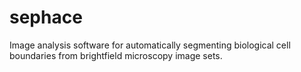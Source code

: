 sephace
=======

Image analysis software for automatically segmenting biological cell boundaries from brightfield microscopy image sets.
